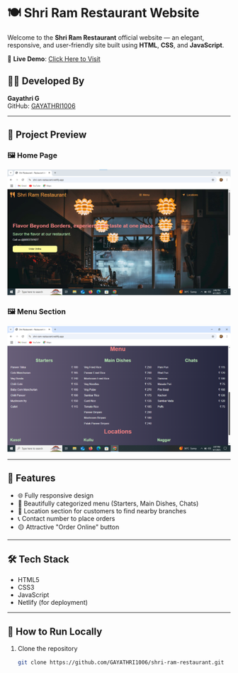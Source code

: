 # 🍽️ Shri Ram Restaurant Website

Welcome to the **Shri Ram Restaurant** official website — an elegant, responsive, and user-friendly site built using **HTML**, **CSS**, and **JavaScript**.

🔗 **Live Demo**: [Click Here to Visit](https://shri-ram-restaurant.netlify.app/)

## 👩‍💻 Developed By
**Gayathri G**  
GitHub: [GAYATHRI1006](https://github.com/GAYATHRI1006)

---

## 📸 Project Preview

### 🖼️ Home Page
![Home Page](./restaurant1.png)

### 🖼️ Menu Section
![Menu Page](./restaurant2.png)

---

## 📝 Features

- 🌐 Fully responsive design
- 🍲 Beautifully categorized menu (Starters, Main Dishes, Chats)
- 📍 Location section for customers to find nearby branches
- 📞 Contact number to place orders
- 🟡 Attractive "Order Online" button

---

## 🛠️ Tech Stack

- HTML5
- CSS3
- JavaScript
- Netlify (for deployment)

---

## 🚀 How to Run Locally

1. Clone the repository  
   ```bash
   git clone https://github.com/GAYATHRI1006/shri-ram-restaurant.git

